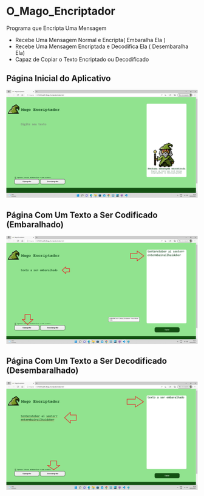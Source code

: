 # O_Mago_Encriptador
 
 Programa que Encripta Uma Mensagem

 - Recebe Uma Mensagem Normal e Encripta( Embaralha Ela )
 - Recebe Uma Mensagem Encriptada e Decodifica Ela ( Desembaralha Ela)
 - Capaz de Copiar o Texto Encriptado ou Decodificado

## Página Inicial do Aplicativo
![Imagem Inicial do Aplicativo](imagem1.png)

## Página Com Um Texto a Ser Codificado (Embaralhado)
![Imagem Com Um Texto a Ser Codificado](imagem2.png)

## Página Com Um Texto a Ser Decodificado (Desembaralhado)
![Imagem Com Um Texto a Ser Decodificado](imagem3.png)
